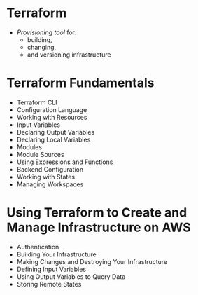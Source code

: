 # Terraform

-  *Provisioning tool* for:
    -  building,
    -  changing,
    -  and versioning infrastructure

# Terraform Fundamentals

-  Terraform CLI
-  Configuration Language
-  Working with Resources
-  Input Variables
-  Declaring Output Variables
-  Declaring Local Variables
-  Modules
-  Module Sources
-  Using Expressions and Functions
-  Backend Configuration
-  Working with States
-  Managing Workspaces

# Using Terraform to Create and Manage Infrastructure on AWS

-  Authentication
-  Building Your Infrastructure
-  Making Changes and Destroying Your Infrastructure
-  Defining Input Variables
-  Using Output Variables to Query Data
-  Storing Remote States
